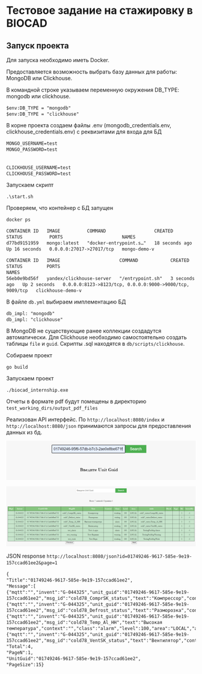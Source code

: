 # Тестовое задание на стажировку в BIOCAD

## Запуск проекта

Для запуска необходимо иметь Docker.  

Предоставляется возможность выбрать базу данных для работы: MongoDB или Clickhouse.


В командной строке указываем переменную окружения DB_TYPE: mongodb или clickhouse.
```
$env:DB_TYPE = "mongodb"
$env:DB_TYPE = "clickhouse"
```

В корне проекта создаем файлы .env (mongodb_credentials.env, clickhouse_credentials.env) с реквизитами для входа для БД

```
MONGO_USERNAME=test
MONGO_PASSWORD=test


CLICKHOUSE_USERNAME=test
CLICKHOUSE_PASSWORD=test
```

Запускаем скрипт

```
.\start.sh 
```

Проверяем, что контейнер с БД запущен
```
docker ps
```
```
CONTAINER ID   IMAGE          COMMAND                  CREATED          STATUS          PORTS                      NAMES
d77bd9151959   mongo:latest   "docker-entrypoint.s…"   18 seconds ago   Up 16 seconds   0.0.0.0:27017->27017/tcp   mongo-demo-v

```

```
CONTAINER ID   IMAGE                      COMMAND            CREATED         STATUS         PORTS                                                      NAMES
56eb0e9bd56f   yandex/clickhouse-server   "/entrypoint.sh"   3 seconds ago   Up 2 seconds   0.0.0.0:8123->8123/tcp, 0.0.0.0:9000->9000/tcp, 9009/tcp   clickhouse-demo-v

```

В файле ```db.yml``` выбираем имплементацию БД

```
db_impl: "mongodb"
db_impl: "clickhouse"
```

В MongoDB не существующие ранее коллекции создадутся автоматически.
Для Clickhouse необходимо самостоятельно создать таблицы ```file``` и ```guid```.
Скрипты .sql находятся в ```db/scripts/clickhouse```.


Собираем проект

```
go build
```

Запускаем проект
```
./biocad_internship.exe
```

Отчеты в формате pdf будут помещены в директорию ```test_working_dirs/output_pdf_files```

Реализован API интерфейс. По ```http://localhost:8080/index``` и ```http://localhost:8080/json```  принимаются запросы для предоставления данных из бд.


![img](screenshots/search.png)

![img](screenshots/guid_pagination.png)


JSON response ```http://localhost:8080/json?id=01749246-9617-585e-9e19-157ccad61ee2&page=1```

```
{
"Title":"01749246-9617-585e-9e19-157ccad61ee2",
"Message":[
{"mqtt":"","invent":"G-044325","unit_guid":"01749246-9617-585e-9e19-157ccad61ee2","msg_id":"cold78_ComprSK_status","text":"Компрессор","context":"","class":"working","level":100,"area":"LOCAL","addr":"cold78_status.ComprSK_status","block":"","type":"","bit":1,"invert_bit":-1},
{"mqtt":"","invent":"G-044325","unit_guid":"01749246-9617-585e-9e19-157ccad61ee2","msg_id":"cold78_Defrost_status","text":"Разморозка","context":"","class":"waiting","level":100,"area":"LOCAL","addr":"cold78_status.Defrost_status","block":"","type":"","bit":1,"invert_bit":-1},
{"mqtt":"","invent":"G-044325","unit_guid":"01749246-9617-585e-9e19-157ccad61ee2","msg_id":"cold78_Temp_Al_HH","text":"Высокая температура","context":"","class":"alarm","level":100,"area":"LOCAL","addr":"cold78_status.Temp_Al_HH","block":"","type":"","bit":1,"invert_bit":-1},
{"mqtt":"","invent":"G-044325","unit_guid":"01749246-9617-585e-9e19-157ccad61ee2","msg_id":"cold78_VentSK_status","text":"Вентилятор","context":"","class":"working","level":100,"area":"LOCAL","addr":"cold78_status.VentSK_status","block":"","type":"","bit":1,"invert_bit":-1}],
"Total":4,
"PageN":1,
"UnitGuid":"01749246-9617-585e-9e19-157ccad61ee2",
"PageSize":15}
```
